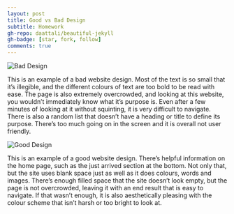 ```yaml
---
layout: post
title: Good vs Bad Design
subtitle: Homework
gh-repo: daattali/beautiful-jekyll
gh-badge: [star, fork, follow]
comments: true
---
```


![Bad Design](https://weblium.com/blog/wp-content/uploads/2019/04/imgonline-com-ua-Compressed-tJjhmq71v4.jpg)

This is an example of a bad website design.  Most of the text is so small that it’s illegible, and the different colours of text are too bold to be read with ease.  The page is also extremely overcrowded, and looking at this website, you wouldn’t immediately know what it’s purpose is.  Even after a few minutes of looking at it without squinting, it is very difficult to navigate.  There is also a random list that doesn’t have a heading or title to define its purpose.  There’s too much going on in the screen and it is overall not user friendly.

![Good Design](https://wp-en.oberlo.com/wp-content/uploads/2018/01/Screen-Shot-2019-03-15-at-11.15.45.png)

This is an example of a good website design.  There’s helpful information on the home page, such as the just arrived section at the bottom.  Not only that, but the site uses blank space just as well as it does colours, words and images.  There’s enough filled space that the site doesn’t look empty, but the page is not overcrowded, leaving it with an end result that is easy to navigate.  If that wasn’t enough, it is also aesthetically pleasing with the colour scheme that isn’t harsh or too bright to look at.
